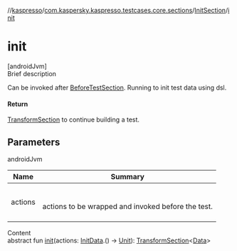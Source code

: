//[kaspresso](../../index.md)/[com.kaspersky.kaspresso.testcases.core.sections](../index.md)/[InitSection](index.md)/[init](init.md)



# init  
[androidJvm]  
Brief description  


Can be invoked after [BeforeTestSection](../-before-test-section/index.md). Running to init test data using dsl.



#### Return  


[TransformSection](../-transform-section/index.md) to continue building a test.



## Parameters  
  
androidJvm  
  
|  Name|  Summary| 
|---|---|
| actions| <br><br>actions to be wrapped and invoked before the test.<br><br>
  
  
Content  
abstract fun [init](init.md)(actions: [InitData](index.md).() -> [Unit](https://kotlinlang.org/api/latest/jvm/stdlib/kotlin/-unit/index.html)): [TransformSection](../-transform-section/index.md)<[Data](index.md)>  



